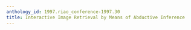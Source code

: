 ```yaml
---
anthology_id: 1997.riao_conference-1997.30
title: Interactive Image Retrieval by Means of Abductive Inference
---
```

